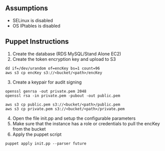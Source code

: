 ## Assumptions
  - SELinux is disabled
  - OS IPtables is disabled
  

## Puppet Instructions
1. Create the database (RDS MySQL/Stand Alone EC2)
2. Create the token encryption key and upload to S3
```
dd if=/dev/urandom of=encKey bs=1 count=96
aws s3 cp encKey s3://<bucket/<path>/encKey
```
3. Create a keypair for audit signing
```
openssl genrsa -out private.pem 2048
openssl rsa -in private.pem -pubout -out public.pem

aws s3 cp public.pem s3://<bucket/<path>/public.pem
aws s3 cp private.pem s3://<bucket/<path>/private.pem
```
4. Open the file init.pp and setup the configurable parameters
5. Make sure that the instance has a role or credentials to pull the encKey from the bucket
6. Apply the puppet script
```
puppet apply init.pp --parser future
```
